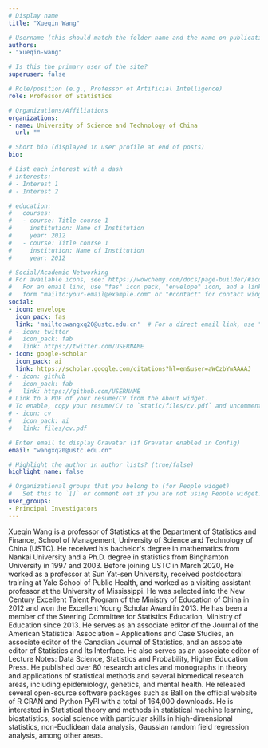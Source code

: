 ```yaml
---
# Display name
title: "Xueqin Wang"

# Username (this should match the folder name and the name on publications)
authors:
- "xueqin-wang"

# Is this the primary user of the site?
superuser: false

# Role/position (e.g., Professor of Artificial Intelligence)
role: Professor of Statistics

# Organizations/Affiliations
organizations:
- name: University of Science and Technology of China
  url: ""

# Short bio (displayed in user profile at end of posts)
bio: 

# List each interest with a dash
# interests:
# - Interest 1
# - Interest 2

# education:
#   courses:
#   - course: Title course 1
#     institution: Name of Institution
#     year: 2012
#   - course: Title course 1
#     institution: Name of Institution
#     year: 2012

# Social/Academic Networking
# For available icons, see: https://wowchemy.com/docs/page-builder/#icons
#   For an email link, use "fas" icon pack, "envelope" icon, and a link in the
#   form "mailto:your-email@example.com" or "#contact" for contact widget.
social:
- icon: envelope
  icon_pack: fas
  link: 'mailto:wangxq20@ustc.edu.cn'  # For a direct email link, use "mailto:test@example.org".
# - icon: twitter
#   icon_pack: fab
#   link: https://twitter.com/USERNAME
- icon: google-scholar
  icon_pack: ai
  link: https://scholar.google.com/citations?hl=en&user=aWCzbYwAAAAJ
# - icon: github
#   icon_pack: fab
#   link: https://github.com/USERNAME
# Link to a PDF of your resume/CV from the About widget.
# To enable, copy your resume/CV to `static/files/cv.pdf` and uncomment the lines below.
# - icon: cv
#   icon_pack: ai
#   link: files/cv.pdf

# Enter email to display Gravatar (if Gravatar enabled in Config)
email: "wangxq20@ustc.edu.cn"

# Highlight the author in author lists? (true/false)
highlight_name: false

# Organizational groups that you belong to (for People widget)
#   Set this to `[]` or comment out if you are not using People widget.
user_groups:
- Principal Investigators
---
```

Xueqin Wang is a professor of Statistics at the Department of Statistics and Finance, School of Management, University of Science and Technology of China (USTC). He received his bachelor's degree in mathematics from Nankai University and a Ph.D. degree in statistics from Binghamton University in 1997 and 2003. Before joining USTC in March 2020, He worked as a professor at Sun Yat-sen University, received postdoctoral training at Yale School of Public Health, and worked as a visiting assistant professor at the University of Mississippi. He was selected into the New Century Excellent Talent Program of the Ministry of Education of China in 2012 and won the Excellent Young Scholar Award in 2013. He has been a member of the Steering Committee for Statistics Education, Ministry of Education since 2013. He serves as an associate editor of the Journal of the American Statistical Association - Applications and Case Studies, an associate editor of the Canadian Journal of Statistics, and an associate editor of Statistics and Its Interface. He also serves as an associate editor of Lecture Notes: Data Science, Statistics and Probability, Higher Education Press. He published over 80 research articles and monographs in theory and applications of statistical methods and several biomedical research areas, including epidemiology, genetics, and mental health. He released several open-source software packages such as Ball on the official website of R CRAN and Python PyPI with a total of 164,000 downloads. He is interested in Statistical theory and methods in statistical machine learning, biostatistics, social science with particular skills in high-dimensional statistics, non-Euclidean data analysis, Gaussian random field regression analysis, among other areas.

